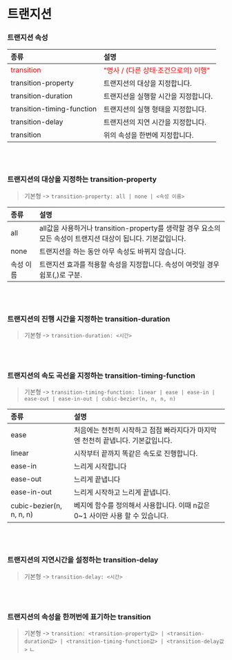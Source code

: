 # 트랜지션

### 트랜지션 속성

| 종류                                      | 설명                                                                |
| :---------------------------------------- | :------------------------------------------------------------------ |
| <span style="color:red">transition</span> | <span style="color:red">"명사 / (다른 상태·조건으로의) 이행"</span> |
| transition-property                       | 트랜지션의 대상을 지정합니다.                                       |
| transition-duration                       | 트랜지션을 실행할 시간을 지정합니다.                                |
| transition-timing-function                | 트랜지션의 실행 형태을 지정합니다.                                  |
| transition-delay                          | 트랜지션의 지연 시간을 지정합니다.                                  |
| transition                                | 위의 속성을 한번에 지정합니다.                                      |

<br><br>

### 트랜지션의 대상을 지정하는 transition-property

> 기본형 -> `transition-property: all | none | <속성 이름>`

| 종류      | 설명                                                                                                          |
| :-------- | :------------------------------------------------------------------------------------------------------------ |
| all       | all값을 사용하거나 transition-property를 생략할 경우 요소의 모든 속성이 트랜지션 대상이 됩니다. 기본값입니다. |
| none      | 트랜지션을 하는 동안 아무 속성도 바뀌지 않습니다.                                                             |
| 속성 이름 | 트랜지션 효과를 적용할 속성을 지정합니다. 속성이 여럿일 경우 쉼포(,)로 구분.                                  |

<br><br>

### 트랜지션의 진행 시간을 지정하는 transition-duration

> 기본형 -> `transition-duration: <시간>`

<br><br>

### 트랜지션의 속도 곡선을 지정하는 transition-timing-function

> 기본형 -> `transition-timing-function: linear | ease | ease-in | ease-out | ease-in-out | cubic-bezier(n, n, n, n)`

| 종류                     | 설명                                                                             |
| :----------------------- | :------------------------------------------------------------------------------- |
| ease                     | 처음에는 천천히 시작하고 점점 빠라지다가 마지막엔 천천히 끝냅니다. 기본값입니다. |
| linear                   | 시작부터 끝까지 똑같은 속도로 진행합니다.                                        |
| ease-in                  | 느리게 시작합니다                                                                |
| ease-out                 | 느리게 끝냅니다                                                                  |
| ease-in-out              | 느리게 시작하고 느리게 끝냅니다.                                                 |
| cubic-bezier(n, n, n, n) | 베지에 함수를 정의해서 사용합니다. 이때 n값은 0~1 사이만 사용 할 수 있습니다.    |

<br><br>

### 트랜지션의 지연시간을 설정하는 transition-delay

> 기본형 -> `transition-delay: <시간>`

<br><br>

### 트랜지션의 속성을 한꺼번에 표기하는 transition

> 기본형 -> `transition: <transition-property값> | <transition-duration값> | <transition-timing-function값> | <transition-delay값>`
> ㄴ
